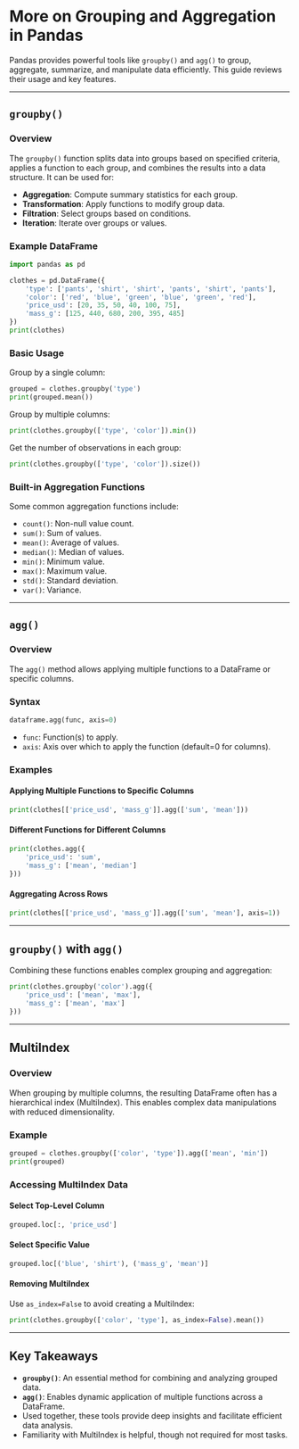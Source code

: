 # More on Grouping and Aggregation in Pandas

Pandas provides powerful tools like `groupby()` and `agg()` to group, aggregate, summarize, and manipulate data efficiently. This guide reviews their usage and key features.

---

## `groupby()`

### Overview
The `groupby()` function splits data into groups based on specified criteria, applies a function to each group, and combines the results into a data structure. It can be used for:
- **Aggregation**: Compute summary statistics for each group.
- **Transformation**: Apply functions to modify group data.
- **Filtration**: Select groups based on conditions.
- **Iteration**: Iterate over groups or values.

### Example DataFrame
```python
import pandas as pd

clothes = pd.DataFrame({
    'type': ['pants', 'shirt', 'shirt', 'pants', 'shirt', 'pants'],
    'color': ['red', 'blue', 'green', 'blue', 'green', 'red'],
    'price_usd': [20, 35, 50, 40, 100, 75],
    'mass_g': [125, 440, 680, 200, 395, 485]
})
print(clothes)
```

### Basic Usage
Group by a single column:
```python
grouped = clothes.groupby('type')
print(grouped.mean())
```

Group by multiple columns:
```python
print(clothes.groupby(['type', 'color']).min())
```

Get the number of observations in each group:
```python
print(clothes.groupby(['type', 'color']).size())
```

### Built-in Aggregation Functions
Some common aggregation functions include:
- `count()`: Non-null value count.
- `sum()`: Sum of values.
- `mean()`: Average of values.
- `median()`: Median of values.
- `min()`: Minimum value.
- `max()`: Maximum value.
- `std()`: Standard deviation.
- `var()`: Variance.

---

## `agg()`

### Overview
The `agg()` method allows applying multiple functions to a DataFrame or specific columns.

### Syntax
```python
dataframe.agg(func, axis=0)
```
- `func`: Function(s) to apply.
- `axis`: Axis over which to apply the function (default=0 for columns).

### Examples

#### Applying Multiple Functions to Specific Columns
```python
print(clothes[['price_usd', 'mass_g']].agg(['sum', 'mean']))
```

#### Different Functions for Different Columns
```python
print(clothes.agg({
    'price_usd': 'sum',
    'mass_g': ['mean', 'median']
}))
```

#### Aggregating Across Rows
```python
print(clothes[['price_usd', 'mass_g']].agg(['sum', 'mean'], axis=1))
```

---

## `groupby()` with `agg()`

Combining these functions enables complex grouping and aggregation:
```python
print(clothes.groupby('color').agg({
    'price_usd': ['mean', 'max'],
    'mass_g': ['mean', 'max']
}))
```

---

## MultiIndex

### Overview
When grouping by multiple columns, the resulting DataFrame often has a hierarchical index (MultiIndex). This enables complex data manipulations with reduced dimensionality.

### Example
```python
grouped = clothes.groupby(['color', 'type']).agg(['mean', 'min'])
print(grouped)
```

### Accessing MultiIndex Data

#### Select Top-Level Column
```python
grouped.loc[:, 'price_usd']
```

#### Select Specific Value
```python
grouped.loc[('blue', 'shirt'), ('mass_g', 'mean')]
```

#### Removing MultiIndex
Use `as_index=False` to avoid creating a MultiIndex:
```python
print(clothes.groupby(['color', 'type'], as_index=False).mean())
```

---

## Key Takeaways
- **`groupby()`**: An essential method for combining and analyzing grouped data.
- **`agg()`**: Enables dynamic application of multiple functions across a DataFrame.
- Used together, these tools provide deep insights and facilitate efficient data analysis.
- Familiarity with MultiIndex is helpful, though not required for most tasks.